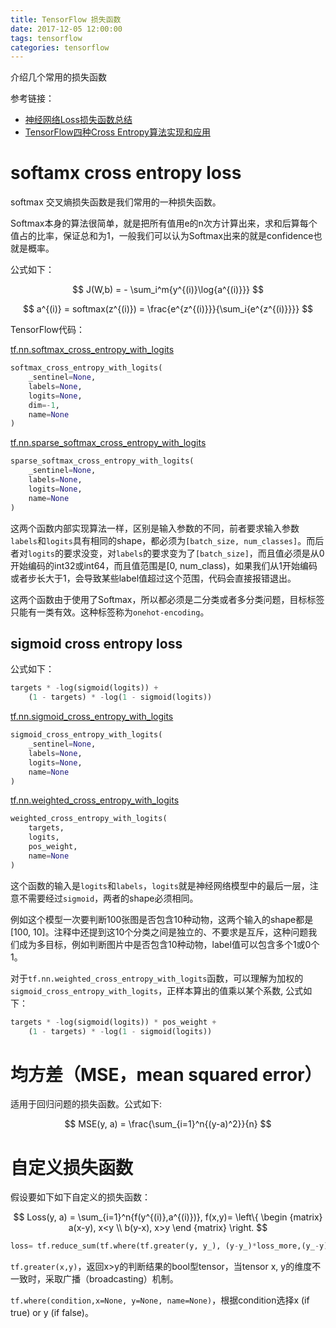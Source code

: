 ```yaml
---
title: TensorFlow 损失函数
date: 2017-12-05 12:00:00
tags: tensorflow
categories: tensorflow
---
```


介绍几个常用的损失函数
<!-- more -->

参考链接：

- [神经网络Loss损失函数总结](http://blog.csdn.net/willduan1/article/details/73694826)
- [TensorFlow四种Cross Entropy算法实现和应用](http://geek.csdn.net/news/detail/126833)

# softamx cross entropy loss

softmax 交叉熵损失函数是我们常用的一种损失函数。

Softmax本身的算法很简单，就是把所有值用e的n次方计算出来，求和后算每个值占的比率，保证总和为1，一般我们可以认为Softmax出来的就是confidence也就是概率。

公式如下：

$$
J(W,b) = - \sum_i^m{y^{(i)}\log{a^{(i)}}}
$$

$$
a^{(i)} = softmax(z^{(i)}) = \frac{e^{z^{(i)}}}{\sum_i{e^{z^{(i)}}}}
$$

TensorFlow代码：

[tf.nn.softmax_cross_entropy_with_logits](https://www.tensorflow.org/api_docs/python/tf/nn/softmax_cross_entropy_with_logits)

```python
softmax_cross_entropy_with_logits(
    _sentinel=None,
    labels=None,
    logits=None,
    dim=-1,
    name=None
)
```

[tf.nn.sparse_softmax_cross_entropy_with_logits](https://www.tensorflow.org/api_docs/python/tf/nn/sparse_softmax_cross_entropy_with_logits)

```python
sparse_softmax_cross_entropy_with_logits(
    _sentinel=None,
    labels=None,
    logits=None,
    name=None
)
```

这两个函数内部实现算法一样，区别是输入参数的不同，前者要求输入参数`labels`和`logits`具有相同的shape，都必须为`[batch_size, num_classes]`。而后者对`logits`的要求没变，对`labels`的要求变为了`[batch_size]`，而且值必须是从0开始编码的int32或int64，而且值范围是[0, num_class)，如果我们从1开始编码或者步长大于1，会导致某些label值超过这个范围，代码会直接报错退出。

这两个函数由于使用了Softmax，所以都必须是二分类或者多分类问题，目标标签只能有一类有效。这种标签称为`onehot-encoding`。

## sigmoid cross entropy loss

公式如下：

```python
targets * -log(sigmoid(logits)) +
    (1 - targets) * -log(1 - sigmoid(logits))
```

[tf.nn.sigmoid_cross_entropy_with_logits](https://www.tensorflow.org/api_docs/python/tf/nn/sigmoid_cross_entropy_with_logits)

```python
sigmoid_cross_entropy_with_logits(
    _sentinel=None,
    labels=None,
    logits=None,
    name=None
)
```

[tf.nn.weighted_cross_entropy_with_logits](https://www.tensorflow.org/api_docs/python/tf/nn/weighted_cross_entropy_with_logits)

```python
weighted_cross_entropy_with_logits(
    targets,
    logits,
    pos_weight,
    name=None
)
```

这个函数的输入是`logits`和`labels`，`logits`就是神经网络模型中的最后一层，注意不需要经过`sigmoid`，两者的shape必须相同。

例如这个模型一次要判断100张图是否包含10种动物，这两个输入的shape都是[100, 10]。注释中还提到这10个分类之间是独立的、不要求是互斥，这种问题我们成为多目标，例如判断图片中是否包含10种动物，label值可以包含多个1或0个1。

对于`tf.nn.weighted_cross_entropy_with_logits`函数，可以理解为加权的`sigmoid_cross_entropy_with_logits`，正样本算出的值乘以某个系数, 公式如下：

```python
targets * -log(sigmoid(logits)) * pos_weight +
    (1 - targets) * -log(1 - sigmoid(logits))
```

# 均方差（MSE，mean squared error）

适用于回归问题的损失函数。公式如下:

$$
MSE(y, a) = \frac{\sum_{i=1}^n{(y-a)^2}}{n}
$$

# 自定义损失函数

假设要如下如下自定义的损失函数：

$$
Loss(y, a) = \sum_{i=1}^n{f(y^{(i)},a^{(i)})}, f(x,y)= \left\{ \begin {matrix} a(x-y), x<y \\ b(y-x), x>y  \end {matrix} \right.
$$

```python
loss= tf.reduce_sum(tf.where(tf.greater(y, y_), (y-y_)*loss_more,(y_-y)*loss_less))
```

`tf.greater(x,y)`，返回x>y的判断结果的bool型tensor，当tensor x, y的维度不一致时，采取广播（broadcasting）机制。

`tf.where(condition,x=None, y=None, name=None)`，根据condition选择x (if true) or y (if false)。